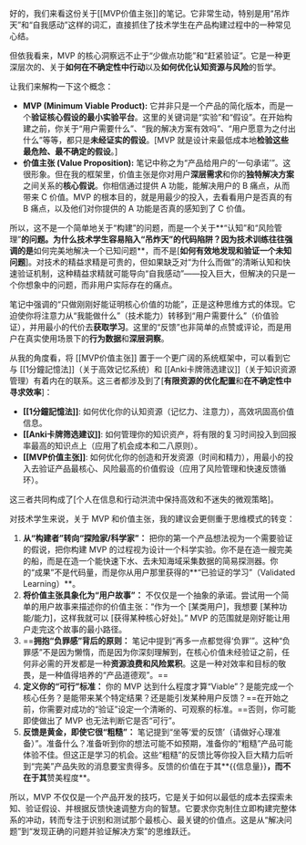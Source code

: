 好的，我们来看这份关于[[MVP价值主张]]的笔记。它非常生动，特别是用“吊炸天”和“自我感动”这样的词汇，直接抓住了技术学生在产品构建过程中的一种常见心结。

但依我看来，MVP 的核心洞察远不止于“少做点功能”和“赶紧验证”。它是一种更深层次的、关于**如何在不确定性中行动**以及**如何优化认知资源与风险**的哲学。

让我们来解构一下这个概念：

*   **MVP (Minimum Viable Product):** 它并非只是一个产品的简化版本，而是一个**验证核心假设的最小实验平台**。这里的关键词是“实验”和“假设”。在开始构建之前，你关于“用户需要什么”、“我的解决方案有效吗”、“用户愿意为之付出什么”等等，都只是**未经证实的假设**。[MVP 就是设计来最低成本地**检验这些最危险、最不确定的假设**。]
*   **价值主张 (Value Proposition):** 笔记中称之为“产品给用户的‘一句承诺’”。这很形象。但在我的框架里，价值主张是你对用户**深层需求**和你的**独特解决方案**之间关系的**核心假说**。你相信通过提供 A 功能，能解决用户的 B 痛点，从而带来 C 价值。MVP 的根本目的，就是用最少的投入，去看看用户是否真的有 B 痛点，以及他们对你提供的 A 功能是否真的感知到了 C 价值。

所以，这不是一个简单地关于“构建”的问题，而是一个关于**“认知”和“风险管理”**的问题。为什么技术学生容易陷入“吊炸天”的代码陷阱？因为技术训练往往强调的是**如何完美地解决一个已知问题**，而不是[**如何有效地发现和验证一个未知问题**]。对技术的精益求精是可贵的，但如果缺乏对“为什么而做”的清晰认知和快速验证机制，这种精益求精就可能导向“自我感动”——投入巨大，但解决的只是一个你想象中的问题，而非用户实际存在的痛点。

笔记中强调的“只做刚刚好能证明核心价值的功能”，正是这种思维方式的体现。它迫使你将注意力从“我能做什么”（技术能力）转移到“用户需要什么”（价值验证），并用最小的代价去**获取学习**。这里的“反馈”也非简单的点赞或评论，而是用户在真实使用场景下的**行为数据**和**深层洞察**。

从我的角度看，将 [[MVP价值主张]] 置于一个更广阔的系统框架中，可以看到它与 [[1分鐘記憶法]]（关于高效记忆系统）和 [[Anki卡牌筛选建议]]（关于知识资源管理）有着内在的联系。这三者都涉及到了[**有限资源的优化配置**和**在不确定性中寻求效率**]：

*   **[[1分鐘記憶法]]**: 如何优化你的认知资源（记忆力、注意力），高效巩固高价值信息。
*   **[[Anki卡牌筛选建议]]**: 如何管理你的知识资产，将有限的复习时间投入到回报率最高的知识点上（应用了机会成本和二八原则）。
*   **[[MVP价值主张]]**: 如何优化你的创造和开发资源（时间和精力），用最小的投入去验证产品最核心、风险最高的价值假设（应用了风险管理和快速反馈循环）。

这三者共同构成了[个人在信息和行动洪流中保持高效和不迷失的微观策略]。

对技术学生来说，关于 MVP 和价值主张，我的建议会更侧重于思维模式的转变：

1.  **从“构建者”转向“探险家/科学家”：** 把你的第一个产品想法视为一个需要验证的假说，把你构建 MVP 的过程视为设计一个科学实验。你不是在造一艘完美的船，而是在造一个能快速下水、去未知海域采集数据的简易探测器。你的“成果”不是代码量，而是你从用户那里获得的**“已验证的学习”（Validated Learning）**。
2.  **将价值主张具象化为“用户故事”：** 不仅仅是一个抽象的承诺。尝试用一个简单的用户故事来描述你的价值主张：“作为一个 [某类用户]，我想要 [某种功能/能力]，这样我就可以 [获得某种核心好处]。” MVP 的范围就是刚好能让用户走完这个故事的最小路径。
3.  ==**拥抱“负罪感”背后的原则：** 笔记中提到“再多一点都觉得‘负罪’”。这种“负罪感”不是因为懒惰，而是因为你深刻理解到，在核心价值未经验证之前，任何非必需的开发都是一种**资源浪费和风险累积**。这是一种对效率和目标的敬畏，是一种值得培养的“产品道德观”。==
4.  **定义你的“可行”标准：** 你的 MVP 达到什么程度才算“Viable”？是能完成一个核心任务？是能带来某个特定结果？还是能引发某种用户反馈？==在开始之前，你需要对成功的“验证”设定一个清晰的、可观察的标准。==否则，你可能即使做出了 MVP 也无法判断它是否“可行”。
5.  **反馈是黄金，即使它很“粗糙”：** 笔记提到“坐等‘爱的反馈’（请做好心理准备）”。准备什么？准备听到你的想法可能不如预期，准备你的“粗糙”产品可能体验不佳。但这正是学习的机会。这些“粗糙”的反馈比等你投入巨大精力后听到“完美”产品失败的消息要宝贵得多。反馈的价值在于其**{{信息量}}**，而不在于其**赞美程度**。

所以，MVP 不仅仅是一个产品开发的技巧，它是关于如何以最低的成本去探索未知、验证假设、并根据反馈快速调整方向的智慧。它要求你克制住立即构建完整体系的冲动，转而专注于识别和测试那个最核心、最关键的价值点。这是从“解决问题”到“发现正确的问题并验证解决方案”的思维跃迁。